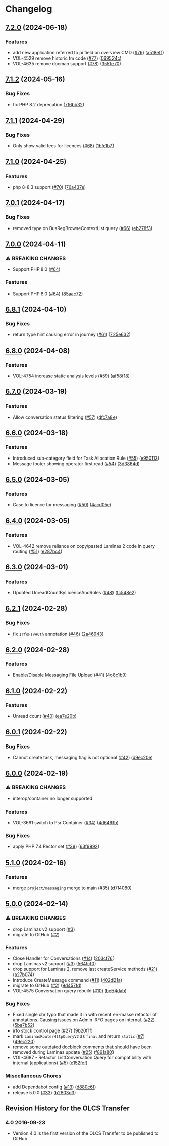# Changelog

## [7.2.0](https://github.com/dvsa/olcs-transfer/compare/v7.1.2...v7.2.0) (2024-06-18)


### Features

* add new application referred to pi field on overview CMD ([#76](https://github.com/dvsa/olcs-transfer/issues/76)) ([a518ef1](https://github.com/dvsa/olcs-transfer/commit/a518ef172b82e690a39b0c6b3f188d43be149748))
* VOL-4529 remove historic tm code ([#77](https://github.com/dvsa/olcs-transfer/issues/77)) ([069524c](https://github.com/dvsa/olcs-transfer/commit/069524c3de4f841bf70b8c9a340678df36fb4fe9))
* VOL-4635 remove docman support ([#78](https://github.com/dvsa/olcs-transfer/issues/78)) ([3551e70](https://github.com/dvsa/olcs-transfer/commit/3551e70151c305d58cf3fae64923566e91f13f2c))

## [7.1.2](https://github.com/dvsa/olcs-transfer/compare/v7.1.1...v7.1.2) (2024-05-16)


### Bug Fixes

* fix PHP 8.2 deprecation ([7f6bb32](https://github.com/dvsa/olcs-transfer/commit/7f6bb3288ff43640fbd373ed391db08947789c9f))

## [7.1.1](https://github.com/dvsa/olcs-transfer/compare/v7.1.0...v7.1.1) (2024-04-29)


### Bug Fixes

* Only show valid fees for licences ([#68](https://github.com/dvsa/olcs-transfer/issues/68)) ([1bfc1b7](https://github.com/dvsa/olcs-transfer/commit/1bfc1b738ee33a9bcb265b9045995651947d737b))

## [7.1.0](https://github.com/dvsa/olcs-transfer/compare/v7.0.1...v7.1.0) (2024-04-25)


### Features

* php 8-8.3 support ([#70](https://github.com/dvsa/olcs-transfer/issues/70)) ([76a437e](https://github.com/dvsa/olcs-transfer/commit/76a437e679114740038c2788aecef0a8cc56d45f))

## [7.0.1](https://github.com/dvsa/olcs-transfer/compare/v7.0.0...v7.0.1) (2024-04-17)


### Bug Fixes

* removed type on BusRegBrowseContextList query ([#66](https://github.com/dvsa/olcs-transfer/issues/66)) ([eb278f3](https://github.com/dvsa/olcs-transfer/commit/eb278f3017f066d6489437eec976cd91eaf035d6))

## [7.0.0](https://github.com/dvsa/olcs-transfer/compare/v6.8.1...v7.0.0) (2024-04-11)


### ⚠ BREAKING CHANGES

* Support PHP 8.0 ([#64](https://github.com/dvsa/olcs-transfer/issues/64))

### Features

* Support PHP 8.0 ([#64](https://github.com/dvsa/olcs-transfer/issues/64)) ([85aac72](https://github.com/dvsa/olcs-transfer/commit/85aac72e591c4f0dde7e55cf5ea4802b6f0915ea))

## [6.8.1](https://github.com/dvsa/olcs-transfer/compare/v6.8.0...v6.8.1) (2024-04-10)


### Bug Fixes

* return type hint causing error in journey ([#61](https://github.com/dvsa/olcs-transfer/issues/61)) ([725e632](https://github.com/dvsa/olcs-transfer/commit/725e632db69b79ee4cde925c469c883b530ed5cf))

## [6.8.0](https://github.com/dvsa/olcs-transfer/compare/v6.7.0...v6.8.0) (2024-04-08)


### Features

* VOL-4754 increase static analysis levels ([#59](https://github.com/dvsa/olcs-transfer/issues/59)) ([af58f18](https://github.com/dvsa/olcs-transfer/commit/af58f188b2f1b351a1958e26011bd7a13a2e14c0))

## [6.7.0](https://github.com/dvsa/olcs-transfer/compare/v6.6.0...v6.7.0) (2024-03-19)


### Features

* Allow conversation status filtering ([#57](https://github.com/dvsa/olcs-transfer/issues/57)) ([dfc7a8e](https://github.com/dvsa/olcs-transfer/commit/dfc7a8e188478940d26bc7ae039a6f8dd2f05aac))

## [6.6.0](https://github.com/dvsa/olcs-transfer/compare/v6.5.0...v6.6.0) (2024-03-18)


### Features

* Introduced sub-category field for Task Allocation Rule ([#55](https://github.com/dvsa/olcs-transfer/issues/55)) ([e950113](https://github.com/dvsa/olcs-transfer/commit/e950113a1124637d9676064cf879a909d8294dbf))
* Message footer showing operator first read ([#54](https://github.com/dvsa/olcs-transfer/issues/54)) ([3d3864d](https://github.com/dvsa/olcs-transfer/commit/3d3864d18d1a5f6999889304e980878003f82be0))

## [6.5.0](https://github.com/dvsa/olcs-transfer/compare/v6.4.0...v6.5.0) (2024-03-05)


### Features

* Case to licence for messaging ([#50](https://github.com/dvsa/olcs-transfer/issues/50)) ([4acd05e](https://github.com/dvsa/olcs-transfer/commit/4acd05ea13a574e2ef78775a4bc67e6d43c2401e))

## [6.4.0](https://github.com/dvsa/olcs-transfer/compare/v6.3.0...v6.4.0) (2024-03-05)


### Features

* VOL-4642 remove reliance on copy/pasted Laminas 2 code in query routing ([#51](https://github.com/dvsa/olcs-transfer/issues/51)) ([e287bc4](https://github.com/dvsa/olcs-transfer/commit/e287bc4322cffdb89bd0dd1783e0b9d973bf8114))

## [6.3.0](https://github.com/dvsa/olcs-transfer/compare/v6.2.1...v6.3.0) (2024-03-01)


### Features

* Updated UnreadCountByLicenceAndRoles ([#48](https://github.com/dvsa/olcs-transfer/issues/48)) ([fc548e2](https://github.com/dvsa/olcs-transfer/commit/fc548e24e398b9182672c2a7b3a5181a41d7cf5c))

## [6.2.1](https://github.com/dvsa/olcs-transfer/compare/v6.2.0...v6.2.1) (2024-02-28)


### Bug Fixes

* fix `IrfoPsvAuth` annotation ([#46](https://github.com/dvsa/olcs-transfer/issues/46)) ([2a46943](https://github.com/dvsa/olcs-transfer/commit/2a4694363aa18fb5ccc3e126b34a82ade9d15387))

## [6.2.0](https://github.com/dvsa/olcs-transfer/compare/v6.1.0...v6.2.0) (2024-02-28)


### Features

* Enable/Disable Messaging File Upload ([#41](https://github.com/dvsa/olcs-transfer/issues/41)) ([4c8c1b9](https://github.com/dvsa/olcs-transfer/commit/4c8c1b930f2557b6a8f7006a7e1e5df5a81f696d))

## [6.1.0](https://github.com/dvsa/olcs-transfer/compare/v6.0.1...v6.1.0) (2024-02-22)


### Features

* Unread count ([#40](https://github.com/dvsa/olcs-transfer/issues/40)) ([ea7e20b](https://github.com/dvsa/olcs-transfer/commit/ea7e20b7d15ec7e8e32575b8be971d9d17704b65))

## [6.0.1](https://github.com/dvsa/olcs-transfer/compare/v6.0.0...v6.0.1) (2024-02-22)


### Bug Fixes

* Cannot create task, messaging flag is not optional ([#42](https://github.com/dvsa/olcs-transfer/issues/42)) ([d9ec20e](https://github.com/dvsa/olcs-transfer/commit/d9ec20e3ab30da5981006dfffb681285f1abf02f))

## [6.0.0](https://github.com/dvsa/olcs-transfer/compare/v5.1.0...v6.0.0) (2024-02-19)


### ⚠ BREAKING CHANGES

* interop/container no longer supported

### Features

* VOL-3691 switch to Psr Container ([#34](https://github.com/dvsa/olcs-transfer/issues/34)) ([4d646fb](https://github.com/dvsa/olcs-transfer/commit/4d646fb9eabf3ab3219bfac204c26bc06ed6d979))


### Bug Fixes

* apply PHP 7.4 Rector set ([#39](https://github.com/dvsa/olcs-transfer/issues/39)) ([63f9992](https://github.com/dvsa/olcs-transfer/commit/63f99924efb79fc65477c3b6ffa7cfd3b0a4b4ea))

## [5.1.0](https://github.com/dvsa/olcs-transfer/compare/v5.0.0...v5.1.0) (2024-02-16)


### Features

* merge `project/messaging` merge to main ([#35](https://github.com/dvsa/olcs-transfer/issues/35)) ([d7f4080](https://github.com/dvsa/olcs-transfer/commit/d7f4080aba1423fb40a58d11164aa01d21654f55))

## [5.0.0](https://github.com/dvsa/olcs-transfer/compare/v5.0.0...v5.0.0) (2024-02-14)


### ⚠ BREAKING CHANGES

* drop Laminas v2 support ([#3](https://github.com/dvsa/olcs-transfer/issues/3))
* migrate to GitHub ([#2](https://github.com/dvsa/olcs-transfer/issues/2))

### Features

* Close Handler for Conversations ([#14](https://github.com/dvsa/olcs-transfer/issues/14)) ([203cf76](https://github.com/dvsa/olcs-transfer/commit/203cf767b866aaeea021a4ba2de51cf6c07656b8))
* drop Laminas v2 support ([#3](https://github.com/dvsa/olcs-transfer/issues/3)) ([564fcf0](https://github.com/dvsa/olcs-transfer/commit/564fcf01080e72adcdf6a92314a44c918e48a799))
* drop support for Laminas 2, remove last createService methods ([#21](https://github.com/dvsa/olcs-transfer/issues/21)) ([a27b074](https://github.com/dvsa/olcs-transfer/commit/a27b07483bfe72cb44238327c85f1fdfdbba5926))
* Introduce CreateMessage command ([#11](https://github.com/dvsa/olcs-transfer/issues/11)) ([402d21a](https://github.com/dvsa/olcs-transfer/commit/402d21a23acd53b8475f901b97b9e1b727facda0))
* migrate to GitHub ([#2](https://github.com/dvsa/olcs-transfer/issues/2)) ([9d457fd](https://github.com/dvsa/olcs-transfer/commit/9d457fdb8d4bac53e7d484021c3d952979b12109))
* VOL-4575 Conversation query rebuild ([#10](https://github.com/dvsa/olcs-transfer/issues/10)) ([be54dab](https://github.com/dvsa/olcs-transfer/commit/be54dabeb4ef6d15529f0e03205e9121c91b4b3a))


### Bug Fixes

* Fixed single chr typo that made it in with recent en-masse refactor of annotations. Causing issues on Admin IRFO pages on internal. ([#22](https://github.com/dvsa/olcs-transfer/issues/22)) ([5ba7b52](https://github.com/dvsa/olcs-transfer/commit/5ba7b5279ecb96cbe545d95587c503caba6c38a0))
* irfo stock control page ([#27](https://github.com/dvsa/olcs-transfer/issues/27)) ([9b20f1f](https://github.com/dvsa/olcs-transfer/commit/9b20f1f18e02c42775e85b87ed362765a2177ed3))
* mark `LaminasRouterHttpQueryV2` as `final` and return `static` ([#7](https://github.com/dvsa/olcs-transfer/issues/7)) ([49ec220](https://github.com/dvsa/olcs-transfer/commit/49ec220ab857b6832139b361fd17249f518bdf10))
* remove some outdated docblock comments that should have been removed during Laminas update ([#25](https://github.com/dvsa/olcs-transfer/issues/25)) ([f891a80](https://github.com/dvsa/olcs-transfer/commit/f891a80e7f82874887e08c1b624ef34fe413692e))
* VOL-4687 - Refactor ListConversation Query for compatibility with internal (applications) ([#5](https://github.com/dvsa/olcs-transfer/issues/5)) ([e152fef](https://github.com/dvsa/olcs-transfer/commit/e152fef3f759a85abf3c7aa8d7e3df693f960815))


### Miscellaneous Chores

* add Dependabot config ([#13](https://github.com/dvsa/olcs-transfer/issues/13)) ([d880c6f](https://github.com/dvsa/olcs-transfer/commit/d880c6f782213758a867021e8877626adb89a99b))
* release 5.0.0 ([#33](https://github.com/dvsa/olcs-transfer/issues/33)) ([b2803d3](https://github.com/dvsa/olcs-transfer/commit/b2803d3980f0705db0cbbee2dd15e9265e030838))

## Revision History for the OLCS Transfer ### 4.0 2016-09-23 - Version 4.0 is the first version of the OLCS Transfer to be published to GitHub
